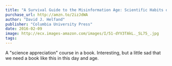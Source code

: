 ```yaml
---
title: "A Survival Guide to the Misinformation Age: Scientific Habits of Mind"
purchase_url: http://amzn.to/2izJdWA
author: "David J. Helfand"
publisher: "Columbia University Press"
date: 2016-02-09
image: http://ecx.images-amazon.com/images/I/51-dYV3TAkL._SL75_.jpg
tags:
---
```


A "science appreciation" course in a book. Interesting, but a little sad that we need a book like this in this day and age.
